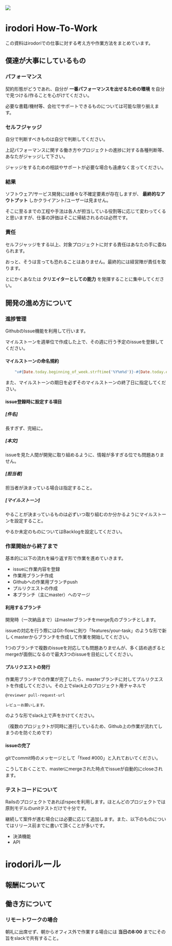![](https://www.iro-d-ori.co.jp/img/og.png)

# irodori How-To-Work

この資料はirodoriでの仕事に対する考え方や作業方法をまとめています。


## 僕達が大事にしているもの

### パフォーマンス
契約形態がどうであれ、自分が **一番パフォーマンスを出せるための環境** を自分で見つける/作ることを心がけてください。

必要な書籍/機材等、会社でサポートできるものについては可能な限り揃えます。

### セルフジャッジ
自分で判断すべきものは自分で判断してください。

上記パフォーマンスに関する働き方やプロジェクトの進捗に対する各種判断等、あなたがジャッジして下さい。

ジャッジをするための相談やサポートが必要な場合も遠慮なく言ってください。

### 結果
ソフトウェア/サービス開発には様々な不確定要素が存在しますが、 **最終的なアウトプット** しかクライアント/ユーザーは見ません。

そこに至るまでの工程や手法は各人が担当している役割等に応じて変わってくると思いますが、仕事の評価はそこに帰結されるのは必然です。

### 責任
セルフジャッジをする以上、対象プロジェクトに対する責任はあなたの手に委ねられます。

おっと、そうは言っても恐れることはありません。最終的には経営陣が責任を取ります。

とにかくあなたは **クリエイターとしての能力** を発揮することに集中してください。


## 開発の進め方について

### 進捗管理

GithubのIssue機能を利用して行います。

マイルストーンを週単位で作成した上で、その週に行う予定のissueを登録してください。

#### マイルストーンの命名規約

```ruby
    "v#{Date.today.beginning_of_week.strftime('%Y%m%d')}-#{Date.today.end_of_week.strftime('%Y%m%d')}" # 例). v20151026-20151101
```

また、マイルストーンの期日を必ずそのマイルストーンの終了日に指定してください。

#### issue登録時に設定する項目

##### [件名]
長すぎず、完結に。
##### [本文]
issueを見た人間が開発に取り組めるように、情報が多すぎる位でも問題ありません。
##### [担当者]
担当者が決まっている場合は指定すること。
##### [マイルストーン]
やることが決まっているものは必ずいつ取り組むのか分かるようにマイルストーンを設定すること。

やるか未定のものについてはBacklogを設定してください。

### 作業開始から終了まで

基本的に以下の流れを繰り返す形で作業を進めていきます。

- issueに作業内容を登録
- 作業用ブランチ作成
- Githubへの作業用ブランチpush
- プルリクエストの作成
- 本ブランチ（主にmaster）へのマージ

#### 利用するブランチ
開発時（一次納品まで）はmasterブランチをmerge先のブランチとします。

issueの対応を行う際にはGit-flowに則り「features/your-task」のような形で新しくmasterからブランチを作成して作業を開始してください。

1つのブランチで複数のissueを対応しても問題ありませんが、多く詰め過ぎるとmergeが面倒になるので最大3つのissueを目処にしてください。

#### プルリクエストの発行
作業用ブランチでの作業が完了したら、masterブランチに対してプルリクエストを作成してください。その上でslack上のプロジェクト用チャネルで

```
@reviewer pull-request-url

レビューお願いします。
```

のような形でslack上で声をかけてください。

（複数のプロジェクトが同時に進行しているため、Github上の作業が流れてしまうのを防ぐためです）

#### issueの完了
gitでcommit時のメッセージとして「fixed #000」と入れておいてください。

こうしておくことで、masterにmergeされた時点でissueが自動的にcloseされます。


### テストコードについて
Railsのプロジェクトであればrspecを利用します。ほとんどのプロジェクトでは原則モデルのunitテストだけで十分です。

継続して案件が進む場合には必要に応じて追加します。また、以下のものについてはリリース前までに書いて頂くことが多いです。

- 決済機能
- API


# irodoriルール


## 報酬について


## 働き方について

### リモートワークの場合

朝礼に出席せず、朝からオフィス外で作業する場合には **当日の8:00** までにその旨をslackで共有すること。
